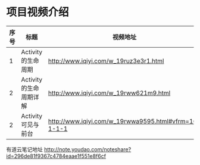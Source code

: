 项目视频介绍 
===========

|序号|标题|视频地址|
|---|----|-----|
|1|Activity的生命周期|http://www.iqiyi.com/w_19ruz3e3r1.html|
|2|Activity的生命周期详解|http://www.iqiyi.com/w_19rww621m9.html|
|2|Activity可见与前台|http://www.iqiyi.com/w_19rwwa9595.html#vfrm=16-1-1-1|



有道云笔记地址
http://note.youdao.com/noteshare?id=296de81f9367c4784eaae1f551e8f6cf








